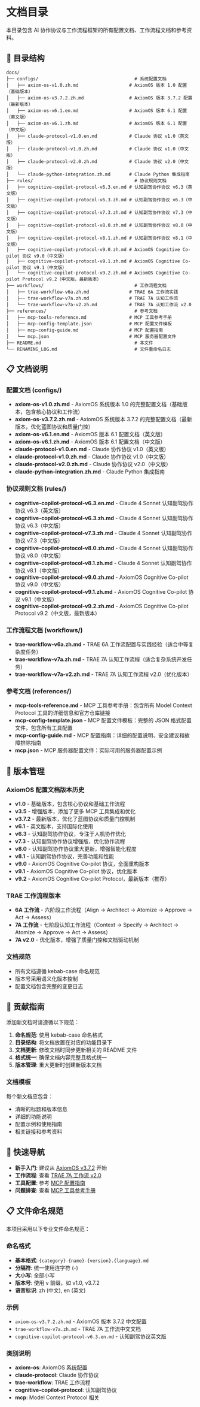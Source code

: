 # 文档目录

本目录包含 AI 协作协议与工作流程框架的所有配置文档、工作流程文档和参考资料。

## 📁 目录结构

```
docs/
├── configs/                                    # 系统配置文档
│   ├── axiom-os-v1.0.zh.md                   # AxiomOS 版本 1.0 配置（基础版本）
│   ├── axiom-os-v3.7.2.zh.md                 # AxiomOS 版本 3.7.2 配置（最新版本）
│   ├── axiom-os-v6.1.en.md                   # AxiomOS 版本 6.1 配置（英文版）
│   ├── axiom-os-v6.1.zh.md                   # AxiomOS 版本 6.1 配置（中文版）
│   ├── claude-protocol-v1.0.en.md            # Claude 协议 v1.0（英文版）
│   ├── claude-protocol-v1.0.zh.md            # Claude 协议 v1.0（中文版）
│   ├── claude-protocol-v2.0.zh.md            # Claude 协议 v2.0（中文版）
│   └── claude-python-integration.zh.md       # Claude Python 集成指南
├── rules/                                      # 协议规则文档
│   ├── cognitive-copilot-protocol-v6.3.en.md # 认知副驾协作协议 v6.3（英文版）
│   ├── cognitive-copilot-protocol-v6.3.zh.md # 认知副驾协作协议 v6.3（中文版）
│   ├── cognitive-copilot-protocol-v7.3.zh.md # 认知副驾协作协议 v7.3（中文版）
│   ├── cognitive-copilot-protocol-v8.0.zh.md # 认知副驾协作协议 v8.0（中文版）
│   ├── cognitive-copilot-protocol-v8.1.zh.md # 认知副驾协作协议 v8.1（中文版）
│   ├── cognitive-copilot-protocol-v9.0.zh.md # AxiomOS Cognitive Co-pilot 协议 v9.0（中文版）
│   ├── cognitive-copilot-protocol-v9.1.zh.md # AxiomOS Cognitive Co-pilot 协议 v9.1（中文版）
│   └── cognitive-copilot-protocol-v9.2.zh.md # AxiomOS Cognitive Co-pilot Protocol v9.2（中文版，最新版本）
├── workflows/                                  # 工作流程文档
│   ├── trae-workflow-v6a.zh.md               # TRAE 6A 工作流实践
│   ├── trae-workflow-v7a.zh.md               # TRAE 7A 认知工作流
│   └── trae-workflow-v7a-v2.zh.md            # TRAE 7A 认知工作流 v2.0
├── references/                                 # 参考文档
│   ├── mcp-tools-reference.md                # MCP 工具参考手册
│   ├── mcp-config-template.json              # MCP 配置文件模板
│   ├── mcp-config-guide.md                   # MCP 配置指南
│   └── mcp.json                              # MCP 服务器配置文件
├── README.md                                   # 本文件
└── RENAMING_LOG.md                             # 文件重命名日志
```

## 📋 文档说明

### 配置文档 (configs/)
- **axiom-os-v1.0.zh.md** - AxiomOS 系统版本 1.0 的完整配置文档（基础版本，包含核心协议和工作流）
- **axiom-os-v3.7.2.zh.md** - AxiomOS 系统版本 3.7.2 的完整配置文档（最新版本，优化蓝图协议和质量门控）
- **axiom-os-v6.1.en.md** - AxiomOS 版本 6.1 配置文档（英文版）
- **axiom-os-v6.1.zh.md** - AxiomOS 版本 6.1 配置文档（中文版）
- **claude-protocol-v1.0.en.md** - Claude 协作协议 v1.0（英文版）
- **claude-protocol-v1.0.zh.md** - Claude 协作协议 v1.0（中文版）
- **claude-protocol-v2.0.zh.md** - Claude 协作协议 v2.0（中文版）
- **claude-python-integration.zh.md** - Claude Python 集成指南

### 协议规则文档 (rules/)
- **cognitive-copilot-protocol-v6.3.en.md** - Claude 4 Sonnet 认知副驾协作协议 v6.3（英文版）
- **cognitive-copilot-protocol-v6.3.zh.md** - Claude 4 Sonnet 认知副驾协作协议 v6.3（中文版）
- **cognitive-copilot-protocol-v7.3.zh.md** - Claude 4 Sonnet 认知副驾协作协议 v7.3（中文版）
- **cognitive-copilot-protocol-v8.0.zh.md** - Claude 4 Sonnet 认知副驾协作协议 v8.0（中文版）
- **cognitive-copilot-protocol-v8.1.zh.md** - Claude 4 Sonnet 认知副驾协作协议 v8.1（中文版）
- **cognitive-copilot-protocol-v9.0.zh.md** - AxiomOS Cognitive Co-pilot 协议 v9.0（中文版）
- **cognitive-copilot-protocol-v9.1.zh.md** - AxiomOS Cognitive Co-pilot 协议 v9.1（中文版）
- **cognitive-copilot-protocol-v9.2.zh.md** - AxiomOS Cognitive Co-pilot Protocol v9.2（中文版，最新版本）

### 工作流程文档 (workflows/)
- **trae-workflow-v6a.zh.md** - TRAE 6A 工作流配置与实践经验（适合中等复杂度任务）
- **trae-workflow-v7a.zh.md** - TRAE 7A 认知工作流程（适合复杂系统开发任务）
- **trae-workflow-v7a-v2.zh.md** - TRAE 7A 认知工作流程 v2.0（优化版本）

### 参考文档 (references/)
- **mcp-tools-reference.md** - MCP 工具参考手册：包含所有 Model Context Protocol 工具的详细信息和官方仓库链接
- **mcp-config-template.json** - MCP 配置文件模板：完整的 JSON 格式配置文件，包含所有工具配置
- **mcp-config-guide.md** - MCP 配置指南：详细的配置说明、安全建议和故障排除指南
- **mcp.json** - MCP 服务器配置文件：实际可用的服务器配置示例

## 🔄 版本管理

### AxiomOS 配置文档版本历史
- **v1.0** - 基础版本，包含核心协议和基础工作流程
- **v3.5** - 增强版本，添加了更多 MCP 工具集成和优化
- **v3.7.2** - 最新版本，优化了蓝图协议和质量门控机制
- **v6.1** - 英文版本，支持国际化使用
- **v6.3** - 认知副驾协作协议，专注于人机协作优化
- **v7.3** - 认知副驾协作协议增强版，优化协作流程
- **v8.0** - 认知副驾协作协议重大更新，增强智能化程度
- **v8.1** - 认知副驾协作协议，完善功能和性能
- **v9.0** - AxiomOS Cognitive Co-pilot 协议，全面重构版本
- **v9.1** - AxiomOS Cognitive Co-pilot 协议，优化版本
- **v9.2** - AxiomOS Cognitive Co-pilot Protocol，最新版本（推荐）

### TRAE 工作流程版本
- **6A 工作流** - 六阶段工作流程（Align → Architect → Atomize → Approve → Act → Assess）
- **7A 工作流** - 七阶段认知工作流程（Context → Specify → Architect → Atomize → Approve → Act → Assess）
- **7A v2.0** - 优化版本，增强了质量门控和文档驱动机制

### 文档规范
- 所有文档遵循 kebab-case 命名规范
- 版本号采用语义化版本控制
- 配置文档包含完整的变更日志

## 📝 贡献指南

添加新文档时请遵循以下规范：

1. **命名规范**: 使用 kebab-case 命名格式
2. **目录结构**: 将文档放置在对应的功能目录下
3. **文档更新**: 修改文档时同步更新相关的 README 文件
4. **格式统一**: 确保文档内容完整且格式统一
5. **版本管理**: 重大更新时创建新版本文档

### 文档模板

每个新文档应包含：
- 清晰的标题和版本信息
- 详细的功能说明
- 配置示例和使用指南
- 相关链接和参考资料

## 🔗 快速导航

- **新手入门**: 建议从 [AxiomOS v3.7.2](configs/axiom-os-v3.7.2.zh.md) 开始
- **工作流程**: 查看 [TRAE 7A 工作流 v2.0](workflows/trae-workflow-v7a-v2.zh.md)
- **工具配置**: 参考 [MCP 配置指南](references/mcp-config-guide.md)
- **问题排查**: 查看 [MCP 工具参考手册](references/mcp-tools-reference.md)

## 📋 文件命名规范

本项目采用以下专业文件命名规范：

### 命名格式
- **基本格式**: `{category}-{name}-{version}.{language}.md`
- **分隔符**: 统一使用连字符 (-)
- **大小写**: 全部小写
- **版本号**: 使用 v 前缀，如 v1.0, v3.7.2
- **语言标识**: zh (中文), en (英文)

### 示例
- `axiom-os-v3.7.2.zh.md` - AxiomOS 版本 3.7.2 中文配置
- `trae-workflow-v7a.zh.md` - TRAE 7A 工作流中文文档
- `cognitive-copilot-protocol-v6.3.en.md` - 认知副驾协议英文版

### 类别说明
- **axiom-os**: AxiomOS 系统配置
- **claude-protocol**: Claude 协作协议
- **trae-workflow**: TRAE 工作流程
- **cognitive-copilot-protocol**: 认知副驾协议
- **mcp**: Model Context Protocol 相关
